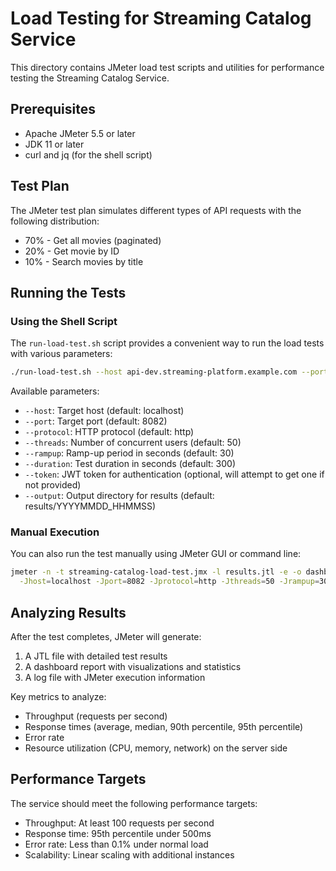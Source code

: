 # Load Testing for Streaming Catalog Service

This directory contains JMeter load test scripts and utilities for performance testing the Streaming Catalog Service.

## Prerequisites

- Apache JMeter 5.5 or later
- JDK 11 or later
- curl and jq (for the shell script)

## Test Plan

The JMeter test plan simulates different types of API requests with the following distribution:

- 70% - Get all movies (paginated)
- 20% - Get movie by ID
- 10% - Search movies by title

## Running the Tests

### Using the Shell Script

The `run-load-test.sh` script provides a convenient way to run the load tests with various parameters:

```bash
./run-load-test.sh --host api-dev.streaming-platform.example.com --port 80 --protocol https --threads 100 --duration 600
```

Available parameters:

- `--host`: Target host (default: localhost)
- `--port`: Target port (default: 8082)
- `--protocol`: HTTP protocol (default: http)
- `--threads`: Number of concurrent users (default: 50)
- `--rampup`: Ramp-up period in seconds (default: 30)
- `--duration`: Test duration in seconds (default: 300)
- `--token`: JWT token for authentication (optional, will attempt to get one if not provided)
- `--output`: Output directory for results (default: results/YYYYMMDD_HHMMSS)

### Manual Execution

You can also run the test manually using JMeter GUI or command line:

```bash
jmeter -n -t streaming-catalog-load-test.jmx -l results.jtl -e -o dashboard \
  -Jhost=localhost -Jport=8082 -Jprotocol=http -Jthreads=50 -Jrampup=30 -Jduration=300 -Jtoken=your-jwt-token
```

## Analyzing Results

After the test completes, JMeter will generate:

1. A JTL file with detailed test results
2. A dashboard report with visualizations and statistics
3. A log file with JMeter execution information

Key metrics to analyze:

- Throughput (requests per second)
- Response times (average, median, 90th percentile, 95th percentile)
- Error rate
- Resource utilization (CPU, memory, network) on the server side

## Performance Targets

The service should meet the following performance targets:

- Throughput: At least 100 requests per second
- Response time: 95th percentile under 500ms
- Error rate: Less than 0.1% under normal load
- Scalability: Linear scaling with additional instances
